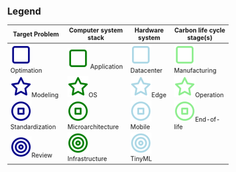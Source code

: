 ## Legend

| Target Problem                               | Computer system stack                          | Hardware system                    | Carbon life cycle stage(s)               |
| -------------------------------------------- | ---------------------------------------------- | ---------------------------------- | ---------------------------------------- |
| ![1](images/square1.svg)Optimation           | ![1](images/square5.svg) Application           | ![1](images/square.svg)Datacenter  | ![1](images/square6.svg)Manufacturing    |
| ![1](images/star1.svg)Modeling               | ![1](images/star5.svg)OS                       | ![1](images/star.svg)Edge          | ![1](images/star6.svg)Operation          |
| ![1](images/stop-circle1.svg)Standardization | ![1](images/stop-circle5.svg)Microarchitecture | ![1](images/stop-circle.svg)Mobile | ![1](images/stop-circle6.svg)End-of-life |
| ![1](images/target1.svg)Review               | ![1](images/target5.svg)Infrastructure         | ![1](images/target.svg)TinyML      |                                          |
